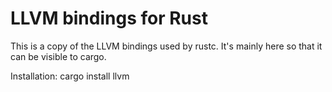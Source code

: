 # LLVM bindings for Rust

This is a copy of the LLVM bindings used by rustc. It's mainly here so
that it can be visible to cargo.

Installation: cargo install llvm
